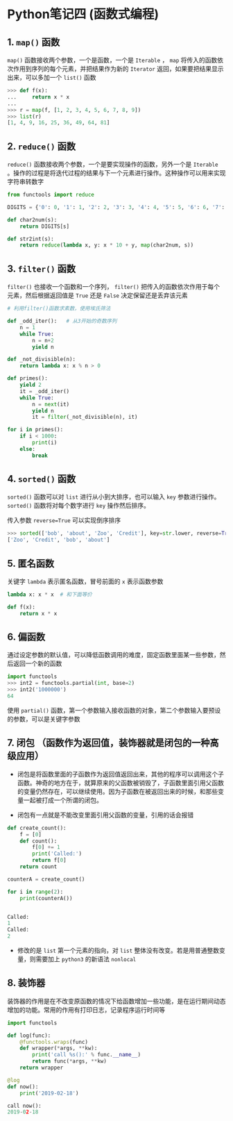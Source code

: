 # Python笔记四 (函数式编程)

## 1. `map()` 函数

`map()` 函数接收两个参数，一个是函数，一个是 `Iterable` ， `map` 将传入的函数依次作用到序列的每个元素，并把结果作为新的 `Iterator` 返回，如果要把结果显示出来，可以多加一个 `list()` 函数

```py
>>> def f(x):
...     return x * x
...
>>> r = map(f, [1, 2, 3, 4, 5, 6, 7, 8, 9])
>>> list(r)
[1, 4, 9, 16, 25, 36, 49, 64, 81]
```

## 2. `reduce()` 函数

 `reduce()` 函数接收两个参数，一个是要实现操作的函数，另外一个是 `Iterable` 。操作的过程是将迭代过程的结果与下一个元素进行操作。这种操作可以用来实现字符串转数字

```python
from functools import reduce

DIGITS = {'0': 0, '1': 1, '2': 2, '3': 3, '4': 4, '5': 5, '6': 6, '7': 7, '8': 8, '9': 9}

def char2num(s):
    return DIGITS[s]

def str2int(s):
    return reduce(lambda x, y: x * 10 + y, map(char2num, s))
```

## 3. `filter()` 函数

 `filter()` 也接收一个函数和一个序列， `filter()` 把传入的函数依次作用于每个元素，然后根据返回值是 `True` 还是 `False` 决定保留还是丢弃该元素

```python
# 利用filter()函数求素数，使用埃氏筛法

def _odd_iter():   # 从3开始的奇数序列
    n = 1
    while True:
        n = n+2
        yield n

def _not_divisible(n):
    return lambda x: x % n > 0

def primes():
    yield 2
    it = _odd_iter()
    while True:
        n = next(it)
        yield n
        it = filter(_not_divisible(n), it)

for i in primes():
    if i < 1000:
        print(i)
    else:
        break
```

## 4. `sorted()` 函数

 `sorted()` 函数可以对 `list` 进行从小到大排序，也可以输入 `key` 参数进行操作。 `sorted()` 函数将对每个数字进行 `key` 操作然后排序。

 传入参数 `reverse=True` 可以实现倒序排序

```python
>>> sorted(['bob', 'about', 'Zoo', 'Credit'], key=str.lower, reverse=True)
['Zoo', 'Credit', 'bob', 'about']
```

## 5. 匿名函数

关键字 `lambda` 表示匿名函数，冒号前面的 `x` 表示函数参数

```python
lambda x: x * x  # 和下面等价

def f(x):
    return x * x
```

## 6. 偏函数

通过设定参数的默认值，可以降低函数调用的难度，固定函数里面某一些参数，然后返回一个新的函数

```python
import functools
>>> int2 = functools.partial(int, base=2)
>>> int2('1000000')
64
```

使用 `partial()` 函数，第一个参数输入接收函数的对象，第二个参数输入要预设的参数，可以是关键字参数

## 7. 闭包 （函数作为返回值，装饰器就是闭包的一种高级应用）

+ 闭包是将函数里面的子函数作为返回值返回出来，其他的程序可以调用这个子函数。神奇的地方在于，就算原来的父函数被销毁了，子函数里面引用父函数的变量仍然存在，可以继续使用。因为子函数在被返回出来的时候，和那些变量一起被打成一个所谓的闭包。

+ 闭包有一点就是不能改变里面引用父函数的变量，引用的话会报错

```python
def create_count():     
    f = [0]
    def count():
        f[0] += 1
        print('Called:')
        return f[0]
    return count

counterA = create_count()

for i in range(2):
    print(counterA())


Called:
1
Called:
2
```

+ 修改的是 `list` 第一个元素的指向，对 `list` 整体没有改变。若是用普通整数变量，则需要加上 `python3` 的新语法 `nonlocal`

## 8. 装饰器

装饰器的作用是在不改变原函数的情况下给函数增加一些功能，是在运行期间动态增加的功能。常用的作用有打印日志，记录程序运行时间等

```python
import functools

def log(func):
    @functools.wraps(func)
    def wrapper(*args, **kw):
        print('call %s():' % func.__name__)
        return func(*args, **kw)
    return wrapper

@log
def now():
    print('2019-02-18')

call now():
2019-02-18
```

